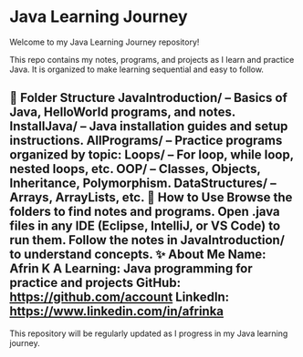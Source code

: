 # Java Learning Journey
Welcome to my Java Learning Journey repository!

This repo contains my notes, programs, and projects as I learn and practice Java. It is organized to make
learning sequential and easy to follow.

📁 Folder Structure
JavaIntroduction/ – Basics of Java, HelloWorld programs, and notes.
InstallJava/ – Java installation guides and setup instructions.
AllPrograms/ – Practice programs organized by topic:
Loops/ – For loop, while loop, nested loops, etc.
OOP/ – Classes, Objects, Inheritance, Polymorphism.
DataStructures/ – Arrays, ArrayLists, etc.
🚀 How to Use
Browse the folders to find notes and programs.
Open .java files in any IDE (Eclipse, IntelliJ, or VS Code) to run them.
Follow the notes in JavaIntroduction/ to understand concepts.
✨ About Me
Name: Afrin K A
Learning: Java programming for practice and projects
GitHub: https://github.com/account
LinkedIn: https://www.linkedin.com/in/afrinka
---
This repository will be regularly updated as I progress in my Java learning journey.
